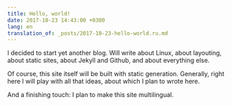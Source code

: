 ```yaml
---
title: Hello, world!
date: 2017-10-23 14:43:00 +0300
lang: en
translation_of: _posts/2017-10-23-hello-world.ru.md
---
```


I decided to start yet another blog. Will write about Linux, about layouting,
about static sites, about Jekyll and Github, and about everything else.

Of course, this site itself will be built with static generation.
Generally, right here I will play with all that ideas, about which
I plan to wrote here.

And a finishing touch: I plan to make this site multilingual.
